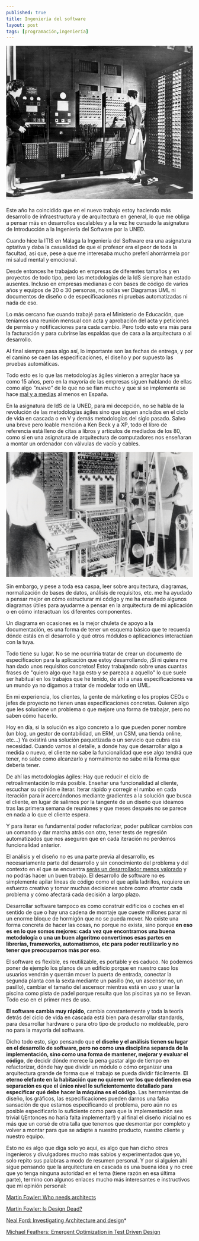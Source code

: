 ```yaml
---
published: true
title: Ingeniería del software
layout: post
tags: [programación,ingeniería] 
---
```


![foto del ENIAC uno de los primeros ordenadores, 1946, fuente: wikipedia](/public/img/ENIAC.jpg "Foto del ENIAC, 1946, fuente: wikipedia")

Este año ha coincidido que en el nuevo trabajo estoy haciendo más desarrollo de infraestructura y de arquitectura en general, lo que me obliga a pensar más en desarrollos escalables y a la vez he cursado la asignatura de Introducción a la Ingeniería del Software por la UNED.

Cuando hice la ITIS en Málaga la Ingeniería del Software era una asignatura optativa y daba la casualidad de que el profesor era el peor de toda la facultad, así que, pese a que me interesaba mucho preferí ahorrármela por mi salud mental y emocional.

Desde entonces he trabajado en empresas de diferentes tamaños y en proyectos de todo tipo, pero las metodologías de la IdS siempre han estado ausentes. Incluso en empresas medianas o con bases de código de varios años y equipos de 20 o 30 personas, no solías ver Diagramas UML ni documentos de diseño o de especificaciones ni pruebas automatizadas ni nada de eso.

Lo más cercano fue cuando trabajé para el Ministerio de Educación, que teníamos una reunión mensual con acta y aprobación del acta y peticiones de permiso y notificaciones para cada cambio. Pero todo esto era más para la facturación y para cubrirse las espaldas que de cara a la arquitectura o al desarrollo.

Al final siempre pasa algo así, lo importante son las fechas de entrega, y por el camino se caen las especificaciones, el diseño y por supuesto las pruebas automáticas.

Todo esto es lo que las metodologías ágiles vinieron a arreglar hace ya como 15 años, pero en la mayoría de las empresas siguen hablando de ellas como algo _"nuevo"_ de lo que no se fian mucho y que si se implementa se hace [mal y a medias](https://www.martinfowler.com/bliki/FlaccidScrum.html) al menos en España.

En la asignatura de IdS de la UNED, para mi decepción, no se habla de la revolución de las metodologías ágiles sino que siguen anclados en el ciclo de vida en cascada o en V y demás metodologías del siglo pasado. Salvo una breve pero loable mención a Ken Beck y a XP, todo el libro de referencia está lleno de citas a libros y artículos de mediados de los 80, como si en una asignatura de arquitectura de computadores nos enseñaran a montar un ordenador con válvulas de vacío y cables.

![foto del Colossus, el primer ordenador electrónico programable, 1943, fuente: wikipedia](/public/img/Colossus.jpg "Foto del Colossus, 1943, fuente: wikipedia")

Sin embargo, y pese a toda esa caspa, leer sobre arquitectura, diagramas, normalización de bases de datos, análisis de requisitos, etc. me ha ayudado a pensar mejor en cómo estructurar mi código y me ha enseñado algunos diagramas útiles para ayudarme a pensar en la arquitectura de mi aplicación o en cómo interactuan los diferentes componentes.

Un diagrama en ocasiones es la mejor chuleta de apoyo a la documentación, es una forma de tener un esquema básico que te recuerda dónde estás en el desarrollo y qué otros módulos o aplicaciones interactúan con la tuya.

Todo tiene su lugar. No se me ocurriría tratar de crear un documento de especificacion para la aplicación que estoy desarrollando, ¡Si ni quiera me han dado unos requisitos concretos! Estoy trabajando sobre unas cuantas frases de "quiero algo que haga esto y se parezca a aquello" lo que suele ser habitual en los trabajos que he tenido, de ahí a unas especificaciones va un mundo ya no digamos a tratar de modelar todo en UML.

En mi experiencia, los clientes, la gente de márketing o los propios CEOs o jefes de proyecto no tienen unas especificaciones concretas. Quieren algo que les solucione un problema o que mejore una forma de trabajar, pero no saben cómo hacerlo. 

Hoy en día, si la solución es algo concreto a lo que pueden poner nombre (un blog, un gestor de contabilidad, un ERM, un CSM, una tienda online, etc...) Ya existirá una solución paquetizada o un servicio que cubra esa necesidad. Cuando vamos al detalle, a donde hay que desarrollar algo a medida o nuevo, el cliente no sabe la funcionalidad que ese algo tendrá que tener, no sabe como alcanzarlo y normalmente no sabe ni la forma que debería tener. 

De ahí las metodologías ágiles: Hay que reducir el ciclo de retroalimentación lo más posible. Enseñar una funcionalidad al cliente, escuchar su opinión e iterar. Iterar rápido y corregir el rumbo en cada iteración para ir acercándonos mediante gradientes a la solución que busca el cliente, en lugar de salirnos por la tangente de un diseño que ideamos tras las primera semana de reuniones y que meses después no se parece en nada a lo que el cliente espera.

Y para iterar es fundamental poder refactorizar, poder publicar cambios con un comando y dar marcha atrás con otro, tener tests de regresión automatizados que nos aseguren que en cada iteración no perdemos funcionalidad anterior.

El análisis y el diseño no es una parte previa al desarrollo, es necesariamente parte del desarrollo y sin conocimiento del problema y del contexto en el que se encuentra [serás un desarrollador menos valorado](https://www.linkedin.com/pulse/hard-thing-software-development-jesse-watson?__s=fotpfppvyfawf44bmqhj) y no podrás hacer un buen trabajo. El desarrollo de software no es simplemente apilar líneas de código como el que apila ladrillos, requiere un esfuerzo creativo y tomar muchas decisiones sobre como afrontar cada problema y cómo afectará cada decisión a largo plazo.

Desarrollar software tampoco es como construir edificios o coches en el sentido de que o hay una cadena de montaje que cueste millones parar ni un enorme bloque de hormigón que no se pueda mover. No existe una forma concreta de hacer las cosas, no porque no exista, sino porque **en eso es en lo que somos mejores: cada vez que encontramos una buena metodología o una un buen algoritmo convertimos esas partes en librerías, frameworks, automatismos, etc para poder reutilizarlo y no tener que preocuparnos más por eso**. 

El software es flexible, es reutilizable, es portable y es caduco. No podemos poner de ejemplo los planos de un edificio porque en nuestro caso los usuarios vendrán y querrán mover la puerta de entrada, conectar la segunda planta con la sexta mediante un pasillo (no, un ascensor no, un pasillo), cambiar el tamaño del ascensor mientras está en uso y usar la piscina como pista de padel porque resulta que las piscinas ya no se llevan. Todo eso en el primer mes de uso. 

**El software cambia muy rápido**, cambia constantemente y toda la teoría detrás del ciclo de vida en cascada está bien para desarrollar standards, para desarrollar hardware o para otro tipo de producto no moldeable, pero no para la mayoría del software.

Dicho todo esto, sigo pensando que **el diseño y el análisis tienen su lugar en el desarrollo de software, pero no como una disciplina separada de la implementación, sino como una forma de mantener, mejorar y evaluar el código**, de decidir dónde merece la pena gastar algo de tiempo en refactorizar, dónde hay que dividir un módulo o cómo organizar una arquitectura grande de forma que el trabajo se pueda dividir fácilmente. **El eterno elefante en la habitación que no quieren ver los que defienden esa separación es que el único nivel lo suficientemente detallado para especificar qué debe hacer la máquina es el código**. Las herramientas de diseño, los gráficos, las especificaciones pueden darnos una falsa sansación de que estamos especificando el problema, pero aún no es posible especificarlo lo suficiente como para que la implementación sea trivial (¡Entonces no haría falta implementar!) y al final el diseño inicial no es más que un corsé de otra talla que tenemos que desmontar por completo y volver a montar para que se adapte a nuestro producto, nuestro cliente y nuestro equipo.

Esto no es algo que diga solo yo aquí, es algo que han dicho otros ingenieros y divulgadores mucho más sabios y experimentados que yo, solo repito sus palabras a modo de resumen personal. Y por si alguien ahí sigue pensando que la arquitectura en cascada es una buena idea y no cree que yo tenga ninguna autoridad en el tema (tiene razón en esa última parte), termino con algunos enlaces mucho más interesantes e instructivos que mi opinión personal:

[Martin Fowler: Who needs architects](https://martinfowler.com/ieeeSoftware/whoNeedsArchitect.pdf)

[Martin Fowler: Is Design Dead?](https://www.martinfowler.com/articles/designDead.html)

[Neal Ford: Investigating Architecture and design](https://www.ibm.com/developerworks/java/library/j-eaed1/index.html)*

[Michael Feathers: Emergent Optimization in Test Driven Design](https://drive.google.com/file/d/0B8ZX1RoWHuiJandXOHRSSG1BV1U/view)

